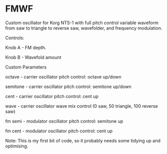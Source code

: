 # FMWF
Custom oscillator for Korg NTS-1 with full pitch control variable waveform from saw to triangle to reverse saw, wavefolder, and frequency modulation.


Controls:

Knob A - FM depth.

Knob B - Wavefold amount

Custom Parameters

octave - carrier oscillator pitch control: octave up/down

semitone - carrier oscillator pitch control: semitone up/down

cent - carrier oscillator pitch control: cent up

wave - carrier oscillator wave mix control (0 saw, 50 triangle, 100 reverse saw)

fm semi - modulator oscillator pitch control: semitone up

fm cent - modulator oscillator pitch control: cent up


Note: This is my first bit of code, so it probably needs some tidying up and optimising.
